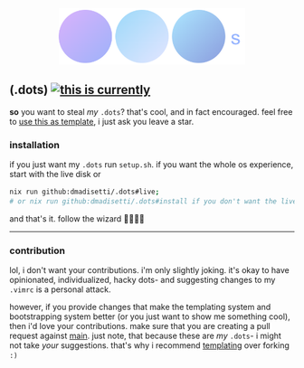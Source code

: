 <p align=center><img src=https://raw.githubusercontent.com/dmadisetti/.dots/main/dot/backgrounds/dots.png alt=".dots logo" height=100px/></p>

## (.dots) [![this is currently](https://github.com/dmadisetti/.dots/actions/workflows/flake.yaml/badge.svg?branch=main)](https://github.com/dmadisetti/.dots/actions/workflows/flake.yaml)

**so** you want to steal _my_ `.dots`? that's cool, and in fact encouraged. feel free to [use this as template](https://github.com/dmadisetti/.dots/generate), i just ask you leave a star.

### installation

if you just want my `.dots` run `setup.sh`. if you want the whole os experience, start with the live disk or

```bash
nix run github:dmadisetti/.dots#live;
# or nix run github:dmadisetti/.dots#install if you don't want the live disk, but you're missing out.
```

and that's it. follow the wizard 🧙🏾‍♂️✨

---

### contribution

lol, i don't want your contributions. i'm only slightly joking. it's okay to have opinionated, individualized, hacky dots- and suggesting changes to my `.vimrc` is a personal attack.

however, if you provide changes that make the templating system and bootstrapping system better (or you just want to show me something cool), then i'd love your contributions. make sure that you are creating a pull request against [main](https://github.com/dmadisetti/.dots/tree/main). just note, that because these are _my_ `.dots`- i might not take _your_ suggestions. that's why i recommend [templating](https://github.com/dmadisetti/.dots/generate) over forking `:)`
